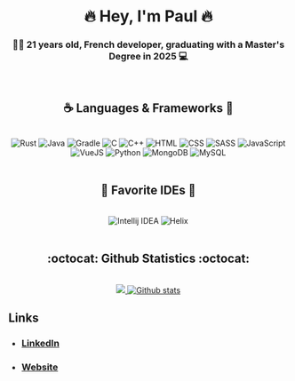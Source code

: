 <h1 align="center">🔥 Hey, I'm Paul 🔥</h1>
<h3 align="center">👨‍🎓 21 years old, French developer, graduating with a Master's Degree in 2025 💻</h3>
<br>

<div align="center"><h2>☕ Languages & Frameworks 🦀</h2></div>
<br>

<div align="center">
    <img alt="Rust" src="https://img.shields.io/badge/Rust-%23000000.svg?style=for-the-badge&logo=rust&logoColor=white">
    <img alt="Java" src="https://img.shields.io/badge/JAVA-bf1004?style=for-the-badge&logo=oracle&logoColor=white">
    <img alt="Gradle" src="https://img.shields.io/badge/GRADLE-white?style=for-the-badge&logo=gradle&logoColor=02303A">
    <img alt="C" src="https://img.shields.io/badge/C-00599C?style=for-the-badge&logo=C&logoColor=white">
    <img alt="C++" src="https://img.shields.io/badge/C++-%2300599C.svg?style=for-the-badge&logo=c%2B%2B&&logoColor=white">
    <img alt="HTML" src="https://img.shields.io/badge/HTML5-bf4204?style=for-the-badge&logo=html5&logoColor=white">
    <img alt="CSS" src="https://img.shields.io/badge/CSS3-047ebf?style=for-the-badge&logo=css3&logoColor=white">
    <img alt="SASS" src="https://img.shields.io/badge/SASS-CD669A?style=for-the-badge&logo=sass&logoColor=white">
    <img alt="JavaScript" src="https://img.shields.io/badge/JAVASCRIPT-f5e618?style=for-the-badge&logo=javascript&logoColor=black">
    <img alt="VueJS" src="https://img.shields.io/badge/Vue.js-4FC08D?style=for-the-badge&logo=vue.js&logoColor=white">
    <img alt="Python" src="https://img.shields.io/badge/PYTHON-d6f030?style=for-the-badge&logo=python&logoColor=blue">
    <img alt="MongoDB" src="https://img.shields.io/badge/MONGO-white?style=for-the-badge&logo=mongodb&logoColor=green">
    <img alt="MySQL" src="https://img.shields.io/badge/MYSQL-07029c?style=for-the-badge&logo=mysql&logoColor=white">
</div>
<br>

<div align="center"><h2>📄 Favorite IDEs 📖</h2></div>
<br>


<div align="center">
    <img alt="Intellij IDEA" src="https://img.shields.io/badge/INTELLIJ_IDEA-b80638?style=for-the-badge&logo=IntelliJ+IDEA&logoColor=white">
    <img alt="Helix" src="https://img.shields.io/badge/Helix-706bc8?style=for-the-badge&logo=helix&logoColor=fff)">
</div>
<br>

<div align="center"><h2>:octocat: Github Statistics :octocat:</h2></div>
<br>

<a href="https://github.com/paulcomte">
    <div align="center">
<!--         <image src="https://github-readme-stats-zeta-wine.vercel.app/api?username=paulcomte&show_icons=true&theme=tokyonight&hide_title=true&include_all_commits=true" alt="Github stats"> -->
      <image src="https://github-readme-stats.vercel.app/api/top-langs/?username=paulcomte&langs_count=10&layout=compact&theme=dark">  
      <img src="https://github-readme-stats.vercel.app/api?username=paulcomte&show_icons=true&theme=dark&line_height=28&count_private=true&include_all_commits=true" alt="Github stats"/> 
    </div>
</a>

## Links

<ul>
  
  ### <li> <a href="https://www.linkedin.com/in/im-paul-comte/">LinkedIn</a> </li>

  ### <li> <a href="https://paulcomte.cafe">Website</a></li>

</ul>
